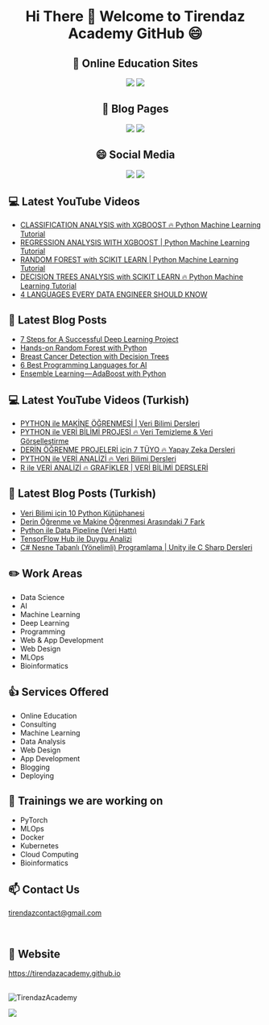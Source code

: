 # <p align="center"> Hi There 👋 Welcome to Tirendaz Academy GitHub 😄 </p>


<div align="center">

## 🏬 Online Education Sites

[![](https://img.shields.io/badge/YouTube-English-red?style=for-the-badge&logo=youtube&logoColor=white)](https://www.youtube.com/c/TirendazAcademy)
[![](https://img.shields.io/badge/YouTube-Turkish-deeppink?style=for-the-badge&logo=youtube&logoColor=white)](https://www.youtube.com/c/tirendazakademi)
<!--
[![](https://img.shields.io/badge/Udemy-Education-darkgreen?style=for-the-badge)](https://www.udemy.com/user/tirendaz-akademi-2)
-->

## 📕 Blog Pages

[![](https://img.shields.io/badge/Medium-English-purple.svg?&style=for-the-badge&logo=medium&logoColor=white)](https://tirendazacademy.medium.com)
[![](https://img.shields.io/badge/Medium-Turkish-darkred.svg?&style=for-the-badge&logo=medium&logoColor=white)](https://tirendazakademi.medium.com)

## :smile: Social Media

[![](https://img.shields.io/badge/linkedin-%230077B5.svg?&style=for-the-badge&logo=linkedin&logoColor=white)](https://www.linkedin.com/in/tirendaz-academy/)
[![](https://img.shields.io/badge/twitter-%231DA1F2.svg?&style=for-the-badge&logo=twitter&logoColor=white)](https://www.twitter.com/TirendazAcademy)
 
<!--- 
<br />
  
![Tirendaz Academy's GitHub stats](https://github-readme-stats.vercel.app/api?username=TirendazAcademy&count_private=true&show_icons=true&theme=radical)
---> 
</div>

## 💻 Latest YouTube Videos

<!-- YOUTUBE:START -->
- [CLASSIFICATION ANALYSIS with XGBOOST 🔥 Python Machine Learning Tutorial](https://www.youtube.com/watch?v=GlprmqOjyho)
- [REGRESSION ANALYSIS WITH XGBOOST | Python Machine Learning Tutorial](https://www.youtube.com/watch?v=LitBAQAEG0k)
- [RANDOM FOREST with SCIKIT LEARN | Python Machine Learning Tutorial](https://www.youtube.com/watch?v=iQiU0jM4IPs)
- [DECISION TREES ANALYSIS with SCIKIT LEARN 🔥 Python Machine Learning Tutorial](https://www.youtube.com/watch?v=P_etvWMThPM)
- [4 LANGUAGES EVERY DATA ENGINEER SHOULD KNOW](https://www.youtube.com/watch?v=JxWxWmn8G8o)
<!-- YOUTUBE:END -->

## 📕 Latest Blog Posts

<!-- BLOG-POST-LIST:START -->
- [7 Steps for A Successful Deep Learning Project](https://heartbeat.comet.ml/7-steps-for-a-successful-deep-learning-project-1d041b7e35d3?source=rss-b5cbb779640e------2)
- [Hands-on Random Forest with Python](https://pub.towardsai.net/hands-on-random-forest-with-python-58a67cfb8448?source=rss-b5cbb779640e------2)
- [Breast Cancer Detection with Decision Trees](https://medium.com/mlearning-ai/breast-cancer-detection-with-decision-trees-f66637ac482e?source=rss-b5cbb779640e------2)
- [6 Best Programming Languages ​​for AI](https://pub.towardsai.net/6-best-programming-languages-for-ai-8ef01eb70445?source=rss-b5cbb779640e------2)
- [Ensemble Learning — AdaBoost with Python](https://medium.com/mlearning-ai/ensemble-learning-adaboost-with-python-8332778fbb61?source=rss-b5cbb779640e------2)
<!-- BLOG-POST-LIST:END -->

## 💻 Latest YouTube Videos (Turkish)

<!-- YOUTUBETR:START -->
- [PYTHON ile MAKİNE ÖĞRENMESİ | Veri Bilimi Dersleri](https://www.youtube.com/watch?v=u1xmMoH8hjY)
- [PYTHON ile VERİ BİLİMİ PROJESİ 🔥 Veri Temizleme &amp; Veri Görselleştirme](https://www.youtube.com/watch?v=RlK0dCVCr_s)
- [DERİN ÖĞRENME PROJELERİ için 7 TÜYO 🔥 Yapay Zeka Dersleri](https://www.youtube.com/watch?v=MyHTkt7piZk)
- [PYTHON ile VERİ ANALİZİ 🔥 Veri Bilimi Dersleri](https://www.youtube.com/watch?v=cG2AoJ5TKLY)
- [R ile VERİ ANALİZİ 🔥 GRAFİKLER | VERİ BİLİMİ DERSLERİ](https://www.youtube.com/watch?v=GmJ68NOpANY)
<!-- YOUTUBETR:END -->

## 📕 Latest Blog Posts (Turkish)
<!-- BLOG-POST-LIST-TR:START -->
- [Veri Bilimi için 10 Python Kütüphanesi](https://tirendazakademi.medium.com/veri-bilimi-i%C3%A7in-10-python-k%C3%BCt%C3%BCphanesi-bacf0600d298?source=rss-e9566c9f34a3------2)
- [Derin Öğrenme ve Makine Öğrenmesi Arasındaki 7 Fark](https://tirendazakademi.medium.com/derin-%C3%B6%C4%9Frenme-ve-makine-%C3%B6%C4%9Frenmesi-aras%C4%B1ndaki-7-fark-acb151d5975a?source=rss-e9566c9f34a3------2)
- [Python ile Data Pipeline &lpar;Veri Hattı&rpar;](https://medium.com/devopsturkiye/python-ile-data-pipeline-veri-hatt%C4%B1-d50b851b94a7?source=rss-e9566c9f34a3------2)
- [TensorFlow Hub ile Duygu Analizi](https://tirendazakademi.medium.com/tensorflow-hub-ile-duygu-analizi-6dced48f48a6?source=rss-e9566c9f34a3------2)
- [C# Nesne Tabanlı &lpar;Yönelimli&rpar; Programlama | Unity ile C Sharp Dersleri](https://tirendazakademi.medium.com/c-nesne-tabanl%C4%B1-y%C3%B6nelimli-programlama-unity-ile-c-sharp-dersleri-79fa52ac59c7?source=rss-e9566c9f34a3------2)
<!-- BLOG-POST-LIST-TR:END -->

## ✏️ **Work Areas**

- Data Science
- AI
- Machine Learning
- Deep Learning
- Programming
- Web & App Development
- Web Design 
- MLOps
- Bioinformatics

## 👍 **Services Offered**

- Online Education
- Consulting
- Machine Learning 
- Data Analysis
- Web Design
- App Development
- Blogging
- Deploying

## 🔭 Trainings we are working on

- PyTorch
- MLOps
- Docker
- Kubernetes
- Cloud Computing
- Bioinformatics

## 📫 Contact Us

tirendazcontact@gmail.com

<br />

## 🎯 Website

https://tirendazacademy.github.io

<br />


<img src="https://komarev.com/ghpvc/?username=TirendazAcademy" alt="TirendazAcademy" /> 

[![](https://img.shields.io/github/followers/TirendazAcademy?style=social)](https://www.github.com/TirendazAcademy)  






<!--
**TirendazAcademy/TirendazAcademy** is a ✨ _special_ ✨ repository because its `README.md` (this file) appears on your GitHub profile.

![Tirendaz Academy's GitHub Stats](https://github-readme-stats.vercel.app/api?username=TirendazAcademy&show_icons=true)

Here are some ideas to get you started:

<p align="left"> </p>

- 🔭 I’m currently working on ...
- 🌱 I’m currently learning ...
- 👯 I’m looking to collaborate on ...
- 🤔 I’m looking for help with ...
- 💬 Ask me about ...
- 📫 How to reach me: ...
- 😄 Pronouns: ...
- ⚡ Fun fact: ...

-->
